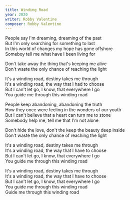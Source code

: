 ```yaml
---
title: Winding Road
year: 2020
writer: Robby Valentine
composer: Robby Valentine
---
```


<p>People say I'm dreaming, dreaming of the past<br />
But I'm only searching for something to last<br />
In this world of changes my hope has gone offshore<br />
Someboy tell me what have I been living for</p>

<p>Don't take away the thing that's keeping me alive<br />
Don't waste the only chance of reaching the light</p>

<p>It's a winding road, destiny takes me through<br />
It's a winding road, the way that I had to choose<br />
But I can't let go, I know, that everywhere I go<br />
You guide me through this winding road</p>

<p>People keep abandoning, abandoning the truth<br />
How they once were feeling in the wonders of our youth<br />
But I can't believe that a heart can turn me to stone<br />
Somebody help me, tell me that I'm not alone</p>

<p>Don't hide the love, don't the keep the beauty deep inside<br />
Don't waste the only chance of reaching the light</p>

<p>It's a winding road, destiny takes me through<br />
It's a winding road, the way that I have to choose<br />
But I can't let go, I know, that everywhere I go<br />
You guide me through this winding road</p>

<p>It's a winding road, destiny takes me through<br />
It's a winding road, the way that I have to choose<br />
But I can't let go, I know, that everywhere I go<br />
You guide me through this winding road<br />
Guide me through this winding road</p>

